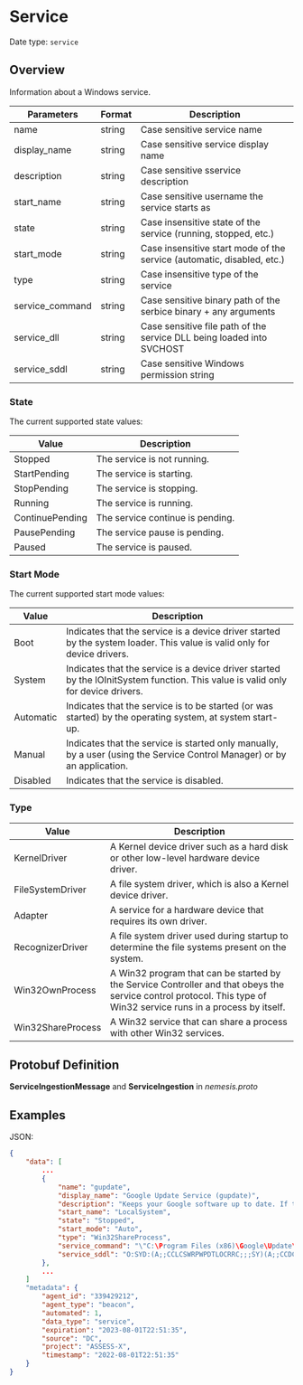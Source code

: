  # Service
Date type: `service`

## Overview
Information about a Windows service.

| Parameters      | Format | Description                                                            |
| --------------- | ------ | ---------------------------------------------------------------------- |
| name            | string | Case sensitive service name                                            |
| display_name    | string | Case sensitive service display name                                    |
| description     | string | Case sensitive sservice description                                    |
| start_name      | string | Case sensitive username the service starts as                          |
| state           | string | Case insensitive state of the service (running, stopped, etc.)         |
| start_mode      | string | Case insensitive start mode of the service (automatic, disabled, etc.) |
| type            | string | Case insensitive type of the service                                   |
| service_command | string | Case sensitive binary path of the serbice binary + any arguments       |
| service_dll     | string | Case sensitive file path of the service DLL being loaded into SVCHOST  |
| service_sddl    | string | Case sensitive Windows permission string                               |

### State

The current supported state values:

| Value           | Description                      |
| --------------- | -------------------------------- |
| Stopped         | The service is not running.      |
| StartPending    | The service is starting.         |
| StopPending     | The service is stopping.         |
| Running         | The service is running.          |
| ContinuePending | The service continue is pending. |
| PausePending    | The service pause is pending.    |
| Paused          | The service is paused.           |

### Start Mode

The current supported start mode values:

| Value     | Description                                                                                                                      |
| --------- | -------------------------------------------------------------------------------------------------------------------------------- |
| Boot      | Indicates that the service is a device driver started by the system loader. This value is valid only for device drivers.         |
| System    | Indicates that the service is a device driver started by the IOInitSystem function. This value is valid only for device drivers. |
| Automatic | Indicates that the service is to be started (or was started) by the operating system, at system start-up.                        |
| Manual    | Indicates that the service is started only manually, by a user (using the Service Control Manager) or by an application.         |
| Disabled  | Indicates that the service is disabled.                                                                                          |

### Type

| Value             | Description                                                                                                                                                        |
| ----------------- | ------------------------------------------------------------------------------------------------------------------------------------------------------------------ |
| KernelDriver      | A Kernel device driver such as a hard disk or other low-level hardware device driver.                                                                              |
| FileSystemDriver  | A file system driver, which is also a Kernel device driver.                                                                                                        |
| Adapter           | A service for a hardware device that requires its own driver.                                                                                                      |
| RecognizerDriver  | A file system driver used during startup to determine the file systems present on the system.                                                                      |
| Win32OwnProcess   | A Win32 program that can be started by the Service Controller and that obeys the service control protocol. This type of Win32 service runs in a process by itself. |
| Win32ShareProcess | A Win32 service that can share a process with other Win32 services.                                                                                                |

## Protobuf Definition

**ServiceIngestionMessage** and **ServiceIngestion** in *nemesis.proto*

## Examples

JSON:
```json
{
    "data": [
        ...
        {
            "name": "gupdate",
            "display_name": "Google Update Service (gupdate)",
            "description": "Keeps your Google software up to date. If this service is disabled or stopped, your Google software will not be kept up to date, meaning security vulnerabilities that may arise cannot be fixed and features may not work. This service uninstalls itself when there is no Google software using it.",
            "start_name": "LocalSystem",
            "state": "Stopped",
            "start_mode": "Auto",
            "type": "Win32ShareProcess",
            "service_command": "\"C:\Program Files (x86)\Google\Update\GoogleUpdate.exe\" /svc",
            "service_sddl": "O:SYD:(A;;CCLCSWRPWPDTLOCRRC;;;SY)(A;;CCDCLCSWRPWPDTLOCRSDRCWDWO;;;BA)(A;;CCLCSWLOCRRC;;;IU)(A;;CCLCSWLOCRRC;;;SU)"
        },
        ...
    ]
    "metadata": {
        "agent_id": "339429212",
        "agent_type": "beacon",
        "automated": 1,
        "data_type": "service",
        "expiration": "2023-08-01T22:51:35",
        "source": "DC",
        "project": "ASSESS-X",
        "timestamp": "2022-08-01T22:51:35"
    }
}
```